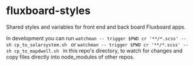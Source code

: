 # fluxboard-styles

Shared styles and variables for front end and back board Fluxboard apps.

In development you can run `watchman -- trigger $PWD cr '**/*.scss' -- sh cp_to_solarsystem.sh `  or `watchman -- trigger $PWD cr '**/*.scss' -- sh cp_to_mapdwell.sh ` in this repo's directory, to watch for changes and copy files directly into node_modules of other repos. 

